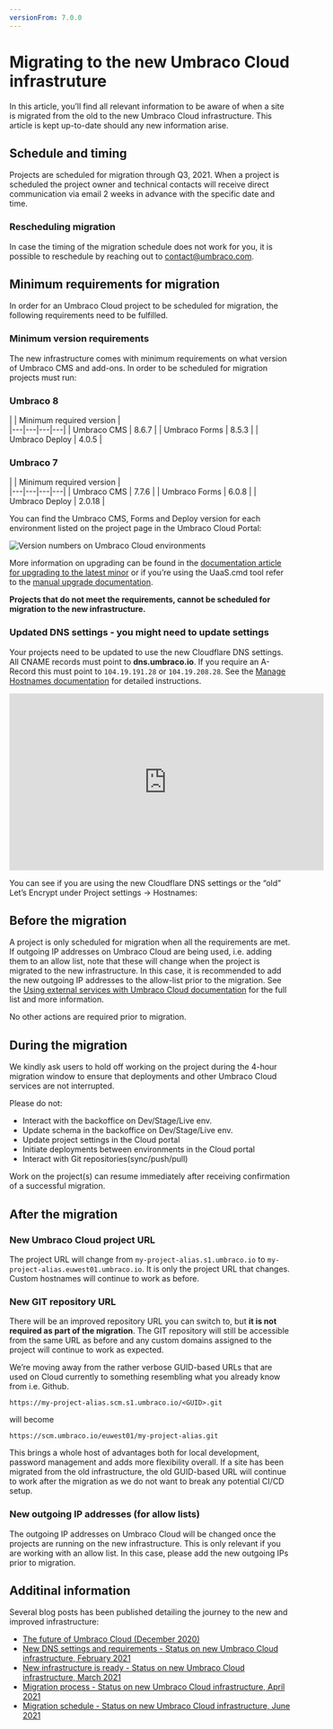 ```yaml
---
versionFrom: 7.0.0
---
```

# Migrating to the new Umbraco Cloud infrastruture
In this article, you’ll find all relevant information to be aware of when a site is migrated from the old to the new Umbraco Cloud infrastructure. This article is kept up-to-date should any new information arise.

## Schedule and timing
Projects are scheduled for migration through Q3, 2021. When a project is scheduled the project owner and technical contacts will receive direct communication via email 2 weeks in advance with the specific date and time.

### Rescheduling migration
In case the timing of the migration schedule does not work for you, it is possible to reschedule by reaching out to <a href="mailto:contact@umbraco.com">contact@umbraco.com</a>.

## Minimum requirements for migration
In order for an Umbraco Cloud project to be scheduled for migration, the following requirements need to be fulfilled.

### Minimum version requirements
The new infrastructure comes with minimum requirements on what version of Umbraco CMS and add-ons. In order to be scheduled for migration projects must run:

### Umbraco 8

|   |  Minimum required version |  
|---|---|---|---|
|  Umbraco CMS  |  8.6.7 |
|  Umbraco Forms  |  8.5.3 |
|  Umbraco Deploy  |  4.0.5 |

### Umbraco 7

|   |  Minimum required version |  
|---|---|---|---|
|  Umbraco CMS  |  7.7.6 |
|  Umbraco Forms  |  6.0.8 |
|  Umbraco Deploy |  2.0.18 |

You can find the Umbraco CMS, Forms and Deploy version for each environment listed on the project page in the Umbraco Cloud Portal:

![Version numbers on Umbraco Cloud environments](images/CMS-version-on-Umbraco-Cloud-project_1094x291.jpg)

More information on upgrading can be found in the [documentation article for upgrading to the latest minor](https://our.umbraco.com/documentation/Umbraco-Cloud/Upgrades/Minor-Upgrades/) or if you’re using the UaaS.cmd tool refer to the [manual upgrade documentation](https://our.umbraco.com/documentation/Umbraco-Cloud/Upgrades/Manual-Upgrades/Manual-Upgrade-UaaS-Tool).

__Projects that do not meet the requirements, cannot be scheduled for migration to the new infrastructure.__

### Updated DNS settings - you might need to update settings
Your projects need to be updated to use the new Cloudflare DNS settings. 
All CNAME records must point to __dns.umbraco.io__. If you require an A-Record this must point to `104.19.191.28` or `104.19.208.28`. See the [Manage Hostnames documentation](https://our.umbraco.com/documentation/Umbraco-Cloud/Set-Up/Manage-Hostnames/) for detailed instructions.

<iframe width="560" height="315" src="https://www.youtube.com/embed/GKUzEu_bgg0" title="YouTube video player" frameborder="0" allow="accelerometer; autoplay; clipboard-write; encrypted-media; gyroscope; picture-in-picture" allowfullscreen></iframe>

You can see if you are using the new Cloudflare DNS settings or the “old” Let’s Encrypt under Project settings -> Hostnames:

## Before the migration
A project is only scheduled for migration when all the requirements are met. If outgoing IP addresses on Umbraco Cloud are being used, i.e. adding them to an allow list, note that these will change when the project is migrated to the new infrastructure. In this case, it is recommended to add the new outgoing IP addresses to the allow-list prior to the migration. See the [Using external services with Umbraco Cloud documentation](https://our.umbraco.com/Documentation/Umbraco-Cloud/Set-Up/External-Services/#using-external-services-with-umbraco-cloud) for the full list and more information.


No other actions are required prior to migration.

## During the migration
We kindly ask users to hold off working on the project during the 4-hour migration window to ensure that deployments and other Umbraco Cloud services are not interrupted. 

Please do not:
* Interact with the backoffice on Dev/Stage/Live env.
* Update schema in the backoffice on Dev/Stage/Live env.
* Update project settings in the Cloud portal
* Initiate deployments between environments in the Cloud portal
* Interact with Git repositories(sync/push/pull) 

Work on the project(s) can resume immediately after receiving confirmation of a successful migration. 

## After the migration

### New Umbraco Cloud project URL
The project URL will change from `my-project-alias.s1.umbraco.io` to `my-project-alias.euwest01.umbraco.io`. It is only the project URL that changes. Custom hostnames will continue to work as before. 

### New GIT repository URL
There will be an improved repository URL you can switch to, but __it is not required as part of the migration__. The GIT repository will still be accessible from the same URL as before and any custom domains assigned to the project will continue to work as expected. 

We’re moving away from the rather verbose GUID-based URLs that are used on Cloud currently to something resembling what you already know from i.e. Github.

    https://my-project-alias.scm.s1.umbraco.io/<GUID>.git 

will become 

    https://scm.umbraco.io/euwest01/my-project-alias.git

This brings a whole host of advantages both for local development, password management and adds more flexibility overall. If a site has been migrated from the old infrastructure, the old GUID-based URL will continue to work after the migration as we do not want to break any potential CI/CD setup.

### New outgoing IP addresses (for allow lists)
The outgoing IP addresses on Umbraco Cloud will be changed once the projects are running on the new infrastructure. This is only relevant if you are working with an allow list. In this case, please add the new outgoing IPs prior to migration.

## Additinal information
Several blog posts has been published detailing the journey to the new and improved infrastructure:

* [The future of Umbraco Cloud (December 2020)](https://umbraco.com/blog/the-future-of-umbraco-cloud/)
* [New DNS settings and requirements - Status on new Umbraco Cloud infrastructure, February 2021](https://umbraco.com/blog/status-on-new-umbraco-cloud-infrastructure-february-2021/)
* [New infrastructure is ready - Status on new Umbraco Cloud infrastructure, March 2021](https://umbraco.com/blog/status-on-new-umbraco-cloud-infrastructure-march-2021/)
* [Migration process - Status on new Umbraco Cloud infrastructure, April 2021](https://umbraco.com/blog/status-on-new-umbraco-cloud-infrastructure-april-2021/)
* [Migration schedule - Status on new Umbraco Cloud infrastructure, June 2021](https://umbraco.com/blog/status-on-new-umbraco-cloud-infrastructure-june-2021/)
